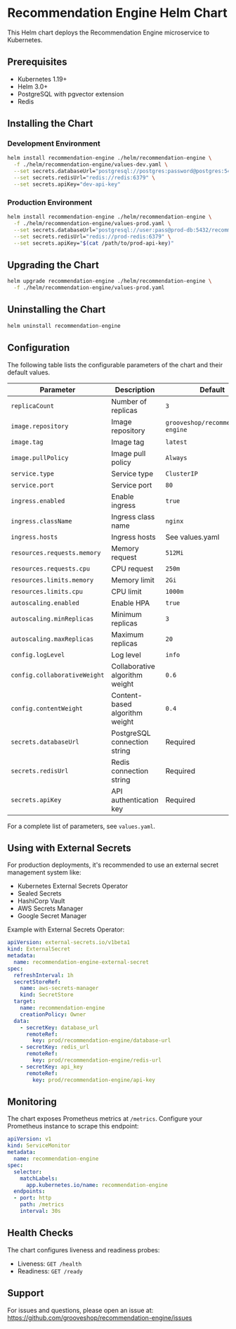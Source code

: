 # Recommendation Engine Helm Chart

This Helm chart deploys the Recommendation Engine microservice to Kubernetes.

## Prerequisites

- Kubernetes 1.19+
- Helm 3.0+
- PostgreSQL with pgvector extension
- Redis

## Installing the Chart

### Development Environment

```bash
helm install recommendation-engine ./helm/recommendation-engine \
  -f ./helm/recommendation-engine/values-dev.yaml \
  --set secrets.databaseUrl="postgresql://postgres:password@postgres:5432/recommendations" \
  --set secrets.redisUrl="redis://redis:6379" \
  --set secrets.apiKey="dev-api-key"
```

### Production Environment

```bash
helm install recommendation-engine ./helm/recommendation-engine \
  -f ./helm/recommendation-engine/values-prod.yaml \
  --set secrets.databaseUrl="postgresql://user:pass@prod-db:5432/recommendations?sslmode=require" \
  --set secrets.redisUrl="redis://prod-redis:6379" \
  --set secrets.apiKey="$(cat /path/to/prod-api-key)"
```

## Upgrading the Chart

```bash
helm upgrade recommendation-engine ./helm/recommendation-engine \
  -f ./helm/recommendation-engine/values-prod.yaml
```

## Uninstalling the Chart

```bash
helm uninstall recommendation-engine
```

## Configuration

The following table lists the configurable parameters of the chart and their default values.

| Parameter | Description | Default |
|-----------|-------------|---------|
| `replicaCount` | Number of replicas | `3` |
| `image.repository` | Image repository | `grooveshop/recommendation-engine` |
| `image.tag` | Image tag | `latest` |
| `image.pullPolicy` | Image pull policy | `Always` |
| `service.type` | Service type | `ClusterIP` |
| `service.port` | Service port | `80` |
| `ingress.enabled` | Enable ingress | `true` |
| `ingress.className` | Ingress class name | `nginx` |
| `ingress.hosts` | Ingress hosts | See values.yaml |
| `resources.requests.memory` | Memory request | `512Mi` |
| `resources.requests.cpu` | CPU request | `250m` |
| `resources.limits.memory` | Memory limit | `2Gi` |
| `resources.limits.cpu` | CPU limit | `1000m` |
| `autoscaling.enabled` | Enable HPA | `true` |
| `autoscaling.minReplicas` | Minimum replicas | `3` |
| `autoscaling.maxReplicas` | Maximum replicas | `20` |
| `config.logLevel` | Log level | `info` |
| `config.collaborativeWeight` | Collaborative algorithm weight | `0.6` |
| `config.contentWeight` | Content-based algorithm weight | `0.4` |
| `secrets.databaseUrl` | PostgreSQL connection string | Required |
| `secrets.redisUrl` | Redis connection string | Required |
| `secrets.apiKey` | API authentication key | Required |

For a complete list of parameters, see `values.yaml`.

## Using with External Secrets

For production deployments, it's recommended to use an external secret management system like:

- Kubernetes External Secrets Operator
- Sealed Secrets
- HashiCorp Vault
- AWS Secrets Manager
- Google Secret Manager

Example with External Secrets Operator:

```yaml
apiVersion: external-secrets.io/v1beta1
kind: ExternalSecret
metadata:
  name: recommendation-engine-external-secret
spec:
  refreshInterval: 1h
  secretStoreRef:
    name: aws-secrets-manager
    kind: SecretStore
  target:
    name: recommendation-engine
    creationPolicy: Owner
  data:
    - secretKey: database_url
      remoteRef:
        key: prod/recommendation-engine/database-url
    - secretKey: redis_url
      remoteRef:
        key: prod/recommendation-engine/redis-url
    - secretKey: api_key
      remoteRef:
        key: prod/recommendation-engine/api-key
```

## Monitoring

The chart exposes Prometheus metrics at `/metrics`. Configure your Prometheus instance to scrape this endpoint:

```yaml
apiVersion: v1
kind: ServiceMonitor
metadata:
  name: recommendation-engine
spec:
  selector:
    matchLabels:
      app.kubernetes.io/name: recommendation-engine
  endpoints:
  - port: http
    path: /metrics
    interval: 30s
```

## Health Checks

The chart configures liveness and readiness probes:

- Liveness: `GET /health`
- Readiness: `GET /ready`

## Support

For issues and questions, please open an issue at: https://github.com/grooveshop/recommendation-engine/issues
